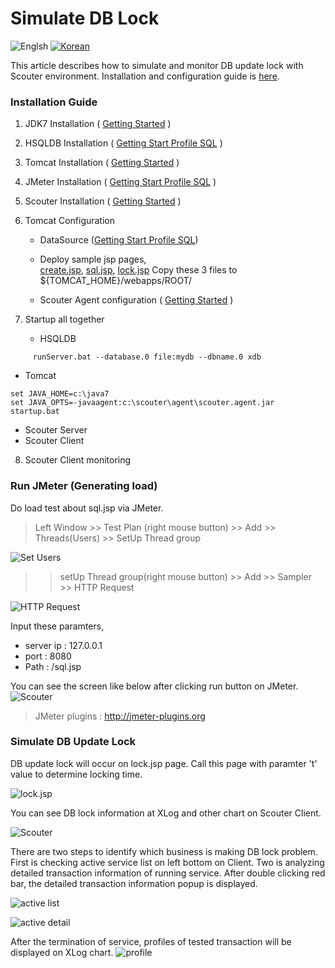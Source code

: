 # Simulate DB Lock
![Englsh](https://img.shields.io/badge/language-English-orange.svg) [![Korean](https://img.shields.io/badge/language-Korean-blue.svg)](Simulate-DB-Lock_kr.md)

This article describes how to simulate and monitor DB update lock with Scouter environment. Installation and configuration guide is [here](../main/Getting-Start-Profile-SQL.md).

### Installation Guide
1. JDK7 Installation ( [Getting Started](../main/Getting-Started.md) )
2. HSQLDB Installation ( [Getting Start Profile SQL](../main/Getting-Start-Profile-SQL.md) )
3. Tomcat Installation ( [Getting Started](../main/Getting-Started.md) )
4. JMeter Installation ( [Getting Start Profile SQL](../main/Getting-Start-Profile-SQL.md) )
5. Scouter Installation ( [Getting Started](../main/Getting-Started.md) )
6. Tomcat Configuration
   - DataSource ([Getting Start Profile SQL](../main/Getting-Start-Profile-SQL.md))
   - Deploy sample jsp pages,  
   [create.jsp](https://github.com/scouter-project/scouter-help/blob/master/misc/test-jsp/create.jsp), [sql.jsp](https://github.com/scouter-project/scouter-help/blob/master/misc/test-jsp/sql.jsp), [lock.jsp](https://github.com/scouter-project/scouter-help/blob/master/misc/test-jsp/lock.jsp) Copy these 3 files to ${TOMCAT_HOME}/webapps/ROOT/

   - Scouter Agent configuration ( [Getting Started](./Getting-Started) )

7. Startup all together
   - HSQLDB
```
     runServer.bat --database.0 file:mydb --dbname.0 xdb
```
   - Tomcat
```
set JAVA_HOME=c:\java7
set JAVA_OPTS=-javaagent:c:\scouter\agent\scouter.agent.jar
startup.bat
```
   - Scouter Server
   - Scouter Client

8. Scouter Client monitoring

### Run JMeter (Generating load)
Do load test about sql.jsp via JMeter.

>Left Window >> Test Plan (right mouse button) >> Add >> Threads(Users) >> SetUp Thread group

![Set Users](../img/client/jmeter/set_users.png)

>> setUp Thread group(right mouse button) >> Add >> Sampler >> HTTP Request

![HTTP Request](../img/client/jmeter/http_request.png)

Input these paramters,

* server ip : 127.0.0.1
* port : 8080
* Path : /sql.jsp

You can see the screen like below after clicking run button on JMeter.
![Scouter](../img/client/jmeter/scouter_client.png)

> JMeter plugins : http://jmeter-plugins.org

### Simulate DB Update Lock
DB update lock will occur on lock.jsp page. Call this page with paramter 't' value to determine locking time.

![lock.jsp](../img/client/jmeter/lock.png)

You can see DB lock information at XLog and other chart on Scouter Client.

![Scouter](../img/client/jmeter/scouter_lock.png)

There are two steps to identify which business is making DB lock problem. First is checking active service list on left bottom on Client. Two is analyzing detailed transaction information of running service. After double clicking red bar, the detailed transaction information popup is displayed.

![active list](../img/client/jmeter/analyze_active_list.png) 

![active detail](../img/client/jmeter/analyze_active_detail.png)

After the termination of service, profiles of tested transaction will be displayed on XLog chart.
![profile](../img/client/jmeter/analyze_profile.png)
